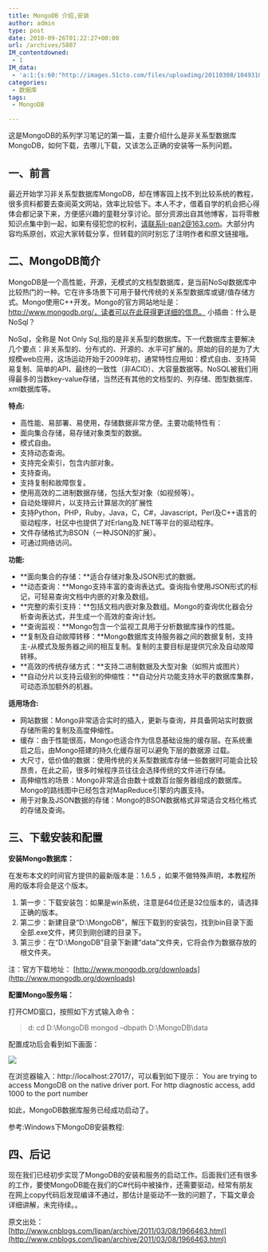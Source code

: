 ```yaml
---
title: MongoDB 介绍,安装
author: admin
type: post
date: 2010-09-26T01:22:27+00:00
url: /archives/5807
IM_contentdowned:
 - 1
IM_data:
 - 'a:1:{s:60:"http://images.51cto.com/files/uploadimg/20110308/1049310.jpg";s:67:"http://blog.haohtml.com/wp-content/uploads/2012/04/641c_1049310.jpg";}'
categories:
 - 数据库
tags:
 - MongoDB

---
```

这是MongoDB的系列学习笔记的第一篇，主要介绍什么是非关系型数据库MongoDB，如何下载，去哪儿下载，又该怎么正确的安装等一系列问题。

## 一、前言

最近开始学习非关系型数据库MongoDB，却在博客园上找不到比较系统的教程，很多资料都要去查阅英文网站，效率比较低下。本人不才，借着自学的机会把心得体会都记录下来，方便感兴趣的童鞋分享讨论。部分资源出自其他博客，旨将零散知识点集中到一起，如果有侵犯您的权利，请联系li-pan2@163.com。大部分内容均系原创，欢迎大家转载分享，但转载的同时别忘了注明作者和原文链接哦。

## 二、MongoDB简介

MongoDB是一个高性能，开源，无模式的文档型数据库，是当前NoSql数据库中比较热门的一种。它在许多场景下可用于替代传统的关系型数据库或键/值存储方式。Mongo使用C++开发。Mongo的官方网站地址是：http://www.mongodb.org/，读者可以在此获得更详细的信息。
 小插曲：什么是NoSql？


NoSql，全称是 Not Only Sql,指的是非关系型的数据库。下一代数据库主要解决几个要点：非关系型的、分布式的、开源的、水平可扩展的。原始的目的是为了大规模web应用，这场运动开始于2009年初，通常特性应用如：模式自由、支持简易复制、简单的API、最终的一致性（非ACID）、大容量数据等。NoSQL被我们用得最多的当数key-value存储，当然还有其他的文档型的、列存储、图型数据库、xml数据库等。


**特点:**

 * 高性能、易部署、易使用，存储数据非常方便。主要功能特性有：
 * 面向集合存储，易存储对象类型的数据。
 * 模式自由。
 * 支持动态查询。
 * 支持完全索引，包含内部对象。
 * 支持查询。
 * 支持复制和故障恢复。
 * 使用高效的二进制数据存储，包括大型对象（如视频等）。
 * 自动处理碎片，以支持云计算层次的扩展性
 * 支持Python，PHP，Ruby，Java，C，C#，Javascript，Perl及C++语言的驱动程序，社区中也提供了对Erlang及.NET等平台的驱动程序。
 * 文件存储格式为BSON（一种JSON的扩展）。
 * 可通过网络访问。

**功能:**

 * **面向集合的存储：**适合存储对象及JSON形式的数据。
 * **动态查询：**Mongo支持丰富的查询表达式。查询指令使用JSON形式的标记，可轻易查询文档中内嵌的对象及数组。
 * **完整的索引支持：**包括文档内嵌对象及数组。Mongo的查询优化器会分析查询表达式，并生成一个高效的查询计划。
 * **查询监视：**Mongo包含一个监视工具用于分析数据库操作的性能。
 * **复制及自动故障转移：**Mongo数据库支持服务器之间的数据复制，支持主-从模式及服务器之间的相互复制。复制的主要目标是提供冗余及自动故障转移。
 * **高效的传统存储方式：**支持二进制数据及大型对象（如照片或图片）
 * **自动分片以支持云级别的伸缩性：**自动分片功能支持水平的数据库集群，可动态添加额外的机器。

**适用场合:**

 * 网站数据：Mongo非常适合实时的插入，更新与查询，并具备网站实时数据存储所需的复制及高度伸缩性。
 * 缓存：由于性能很高，Mongo也适合作为信息基础设施的缓存层。在系统重启之后，由Mongo搭建的持久化缓存层可以避免下层的数据源 过载。
 * 大尺寸，低价值的数据：使用传统的关系型数据库存储一些数据时可能会比较昂贵，在此之前，很多时候程序员往往会选择传统的文件进行存储。
 * 高伸缩性的场景：Mongo非常适合由数十或数百台服务器组成的数据库。Mongo的路线图中已经包含对MapReduce引擎的内置支持。
 * 用于对象及JSON数据的存储：Mongo的BSON数据格式非常适合文档化格式的存储及查询。



## 三、下载安装和配置

**安装Mongo数据库：**

在发布本文的时间官方提供的最新版本是：1.6.5 ，如果不做特殊声明，本教程所用的版本将会是这个版本。

 1. 第一步：下载安装包：如果是win系统，注意是64位还是32位版本的，请选择正确的版本。
 2. 第二步：新建目录“D:\MongoDB”，解压下载到的安装包，找到bin目录下面全部.exe文件，拷贝到刚创建的目录下。
 3. 第三步：在“D:\MongoDB”目录下新建“data”文件夹，它将会作为数据存放的根文件夹。

注：官方下载地址： [http://www.mongodb.org/downloads](http://www.mongodb.org/downloads)

**配置Mongo服务端：**

打开CMD窗口，按照如下方式输入命令：
> d:
> cd D:\MongoDB
> mongod –dbpath D:\MongoDB\data

配置成功后会看到如下画面：

[![](http://images.51cto.com/files/uploadimg/20110308/1049310.jpg)](http://images.51cto.com/files/uploadimg/20110308/1049310.jpg)

在浏览器输入：http://localhost:27017/，可以看到如下提示：
You are trying to access MongoDB on the native driver port. For http diagnostic access, add 1000 to the port number

如此，MongoDB数据库服务已经成功启动了。

参考:Windows下MongoDB安装教程:

## 四、后记

现在我们已经初步实现了MongoDB的安装和服务的启动工作。后面我们还有很多的工作，要使MongoDB能在我们的C#代码中被操作，还需要驱动，经常有朋友在网上copy代码后发现编译不通过，那估计是驱动不一致的问题了，下篇文章会详细讲解，未完待续。。

原文出处： [http://www.cnblogs.com/lipan/archive/2011/03/08/1966463.html](http://www.cnblogs.com/lipan/archive/2011/03/08/1966463.html)